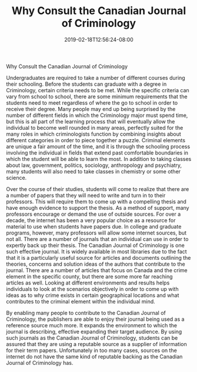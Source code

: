 ﻿---
title: "Why Consult the Canadian Journal of Criminology"
date: 2019-02-18T12:56:24-08:00
description: "criminology Tips for Web Success"
featured_image: "/images/criminology.jpg"
tags: ["criminology"]
---

Why Consult the Canadian Journal of Criminology

Undergraduates are required to take a number of different courses during their schooling.  Before the students can graduate with a degree in Criminology, certain criteria needs to be met.  While the specific criteria can vary from school to school, there are some minimum requirements that the students need to meet regardless of where the go to school in order to receive their degree.  Many people may end up being surprised by the number of different fields in which the Criminology major must spend time, but this is all part of the learning process that will eventually allow the individual to become well rounded in many areas, perfectly suited for the many roles in which criminologists function by combining insights about different categories in order to piece together a puzzle.  Criminal elements are unique a fair amount of the time, and it is through the schooling process involving the individual in fields that extend past comfortable boundaries in which the student will be able to learn the most.  In addition to taking classes about law, government, politics, sociology, anthropology and psychiatry, many students will also need to take classes in chemistry or some other science.

Over the course of their studies, students will come to realize that there are a number of papers that they will need to write and turn in to their professors.  This will require them to come up with a compelling thesis and have enough evidence to support the thesis.  As a method of support, many professors encourage or demand the use of outside sources.  For over a decade, the internet has been a very popular choice as a resource for material to use when students have papers due.  In college and graduate programs, however, many professors will allow some internet sources, but not all.  There are a number of journals that an individual can use in order to expertly back up their thesis.  The Canadian Journal of Criminology is one such effective journal.  It is widely available in most libraries due to the fact that it is a particularly useful source for articles and documents outlining the theories, concerns and solution ideas of the authors that contribute to the journal.  There are a number of articles that focus on Canada and the crime element in the specific county, but there are some more far reaching articles as well.  Looking at different environments and results helps individuals to look at the scenarios objectively in order to come up with ideas as to why crime exists in certain geographical locations and what contributes to the criminal element within the individual mind.

By enabling many people to contribute to the Canadian Journal of Criminology, the publishers are able to enjoy their journal being used as a reference source much more.  It expands the environment to which the journal is describing, effective expanding their target audience.  By using such journals as the Canadian Journal of Criminology, students can be assured that they are using a reputable source as a supplier of information for their term papers.  Unfortunately in too many cases, sources on the internet do not have the same kind of reputable backing as the Canadian Journal of Criminology has.

